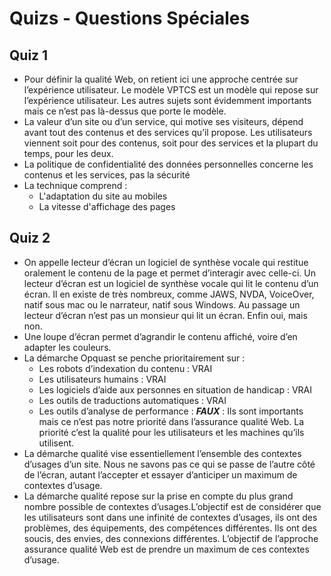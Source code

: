 # Quizs - Questions Spéciales

## Quiz 1

- Pour définir la qualité Web, on retient ici une approche centrée sur l’expérience utilisateur. Le modèle VPTCS est un modèle qui repose sur l’expérience utilisateur. Les autres sujets sont évidemment importants mais ce n’est pas là-dessus que porte le modèle.
- La valeur d’un site ou d’un service, qui motive ses visiteurs, dépend avant tout des contenus et des services qu’il propose. Les utilisateurs viennent soit pour des contenus, soit pour des services et la plupart du temps, pour les deux.
- La politique de confidentialité des données personnelles concerne les contenus et les services, pas la sécurité
- La technique comprend : 
    - L'adaptation du site au mobiles
    - La vitesse d'affichage des pages

## Quiz 2

- On appelle lecteur d’écran un logiciel de synthèse vocale qui restitue oralement le contenu de la page et permet d’interagir avec celle-ci. Un lecteur d’écran est un logiciel de synthèse vocale qui lit le contenu d’un écran. Il en existe de très nombreux, comme JAWS, NVDA, VoiceOver, natif sous mac ou le narrateur, natif sous Windows. Au passage un lecteur d’écran n’est pas un monsieur qui lit un écran. Enfin oui, mais non.
- Une loupe d’écran permet d’agrandir le contenu affiché, voire d’en adapter les couleurs.
- La démarche Opquast se penche prioritairement sur :
    - Les robots d’indexation du contenu : VRAI
    - Les utilisateurs humains : VRAI
    - Les logiciels d’aide aux personnes en situation de handicap : VRAI
    - Les outils de traductions automatiques : VRAI
    - Les outils d’analyse de performance : ***FAUX*** : Ils sont importants mais ce n’est pas notre priorité dans l’assurance qualité Web. La priorité c’est la qualité pour les utilisateurs et les machines qu’ils utilisent.
- La démarche qualité vise essentiellement l’ensemble des contextes d’usages d’un site. Nous ne savons pas ce qui se passe de l’autre côté de l’écran, autant l’accepter et essayer d’anticiper un maximum de contextes d’usage.
- La démarche qualité repose sur la prise en compte du plus grand nombre possible de contextes d’usages.L’objectif est de considérer que les utilisateurs sont dans une infinité de contextes d’usages, ils ont des problèmes, des équipements, des compétences différentes. Ils ont des soucis, des envies, des connexions différentes. L’objectif de l’approche assurance qualité Web est de prendre un maximum de ces contextes d’usage.